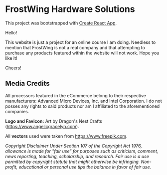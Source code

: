# FrostWing Hardware Solutions

This project was bootstrapped with [Create React App](https://github.com/facebook/create-react-app).

Hello!

This website is just a project for an online course I am doing. Needless to mention that FrostWing is not a real company and that attempting to purchase any products featured within the website will not work. Hope you like it!

Cheers!

## Media Credits

All processors featured in the eCommerce belong to their respective manufacturers: Advanced Micro Devices, Inc. and Intel Corporation. I do not posses any rights to said products nor am I affiliated to the aforementioned companies.


**Logo and Favicon:** Art by Dragon's Nest Crafts (https://www.angelicgracelyn.com).

All **vectors** used were taken from https://www.freepik.com.


*Copyright Disclaimer Under Section 107 of the Copyright Act 1976, allowance is made for "fair use" for purposes such as criticism, comment, news reporting, teaching, scholarship, and research. Fair use is a use permitted by copyright statute that might otherwise be infringing. Non-profit, educational or personal use tips the balance in favor of fair use.*